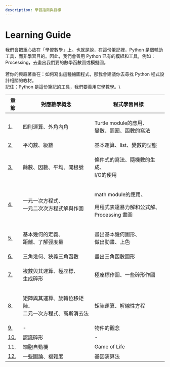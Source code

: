 ```yaml
---
description: 學習指南與目標
---
```


# Learning Guide

我們會把重心放在「學習數學」上。也就是說，在這份筆記裡，Python 是個輔助工具，而非學習目的。因此，我們會善用 Python 已有的模組和工具，例如：Processing，去畫出我們要的數學函數圖或模擬圖。\
\
若你的興趣著重在：如何寫出這種繪圖程式，那我會建議你去尋找 Python 程式設計相關的教材。\
記住：Python 是這份筆記的工具，我們要善用它學數學。\


| 章節                                                                                 | 對應數學概念                                 | 程式學習目標                                                      |
| ---------------------------------------------------------------------------------- | -------------------------------------- | ----------------------------------------------------------- |
| [1.](contents/drawing-polygons-with-turtles.md)                                    | 四則運算、外角內角                              | <p>Turtle module的應用、<br>變數、迴圈、函數的寫法</p>                     |
| [2.](contents/2.-making-tedious-arithmetic-fun-with-lists-and-loops.md)            | 平均數、級數                                 | 基本運算、list、變數的型態                                             |
| [3.](contents/3.-guessing-and-checking-with-conditionals.md)                       | 餘數、因數、平均、開根號                           | <p>條件式的寫法、隨機數的生成、<br>I/O的使用</p>                             |
| [4.](contents/4.-transforming-and-storing-numbers-with-algebra.md)                 | <p>一元一次方程式、<br>一元二次次方程式解與作圖</p>        | <p>math module的應用、</p><p>用程式表達暴力解和公式解、<br>Processing 畫圖</p> |
| [5.](contents/5.-transforming-shapes-with-geometry.md)                             | <p>基本幾何的定義、<br>距離、了解弳度量</p>            | <p>畫出基本幾何圖形、<br>做出動畫、上色</p>                                 |
| [6.](contents/6.-creating-oscillations-with-trigonometry.md)                       | 三角幾何、狹義三角函數                            | 畫出三角函數圖形                                                    |
| [7.](contents/7.-complex-numbers.md)                                               | <p>複數與其運算、極座標、<br>生成碎形</p>             | 極座標作圖、一些碎形作圖                                                |
| [8.](contents/8.-using-matrices-for-computer-graphics-and-systems-of-equations.md) | <p>矩陣與其運算、旋轉位移矩陣、<br>二元一次方程式、高斯消去法</p> | 矩陣運算、解線性方程                                                  |
| [9.](contents/9.-building-objects-with-classes.md)                                 | -                                      | 物件的觀念                                                       |
| [10.](contents/10.-creating-fractals-using-recursion.md)                           | 認識碎形                                   | -                                                           |
| [11.](contents/11.-cellular-automata.md)                                           | 細胞自動機                                  | Game of Life                                                |
| [12.](contents/12.-solving-problems-using-genetic-algorithms.md)                   | 一些圖論、複雜度                               | 基因演算法                                                       |

